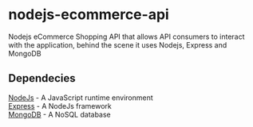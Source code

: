 # nodejs-ecommerce-api
Nodejs eCommerce Shopping API that allows API consumers to interact with the application, behind the scene it uses Nodejs, Express and MongoDB

## Dependecies
[NodeJs](https://nodejs.org/en/) - A JavaScript runtime environment\
[Express](https://expressjs.com/) - A NodeJs framework\
[MongoDB](https://www.mongodb.com/) - A NoSQL database



